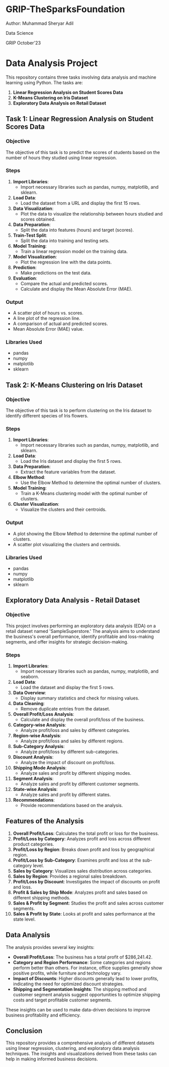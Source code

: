 # GRIP-TheSparksFoundation
Author: Muhammad Sheryar Adil


Data Science


GRIP October'23


# Data Analysis Project

This repository contains three tasks involving data analysis and machine learning using Python. The tasks are:

1. **Linear Regression Analysis on Student Scores Data**
2. **K-Means Clustering on Iris Dataset**
3. **Exploratory Data Analysis on Retail Dataset**

## Task 1: Linear Regression Analysis on Student Scores Data

### Objective
The objective of this task is to predict the scores of students based on the number of hours they studied using linear regression.

### Steps
1. **Import Libraries**:
   - Import necessary libraries such as pandas, numpy, matplotlib, and sklearn.
2. **Load Data**:
   - Load the dataset from a URL and display the first 15 rows.
3. **Data Visualization**:
   - Plot the data to visualize the relationship between hours studied and scores obtained.
4. **Data Preparation**:
   - Split the data into features (hours) and target (scores).
5. **Train-Test Split**:
   - Split the data into training and testing sets.
6. **Model Training**:
   - Train a linear regression model on the training data.
7. **Model Visualization**:
   - Plot the regression line with the data points.
8. **Prediction**:
   - Make predictions on the test data.
9. **Evaluation**:
   - Compare the actual and predicted scores.
   - Calculate and display the Mean Absolute Error (MAE).

### Output
- A scatter plot of hours vs. scores.
- A line plot of the regression line.
- A comparison of actual and predicted scores.
- Mean Absolute Error (MAE) value.

### Libraries Used
- pandas
- numpy
- matplotlib
- sklearn

## Task 2: K-Means Clustering on Iris Dataset

### Objective
The objective of this task is to perform clustering on the Iris dataset to identify different species of Iris flowers.

### Steps
1. **Import Libraries**:
   - Import necessary libraries such as pandas, numpy, matplotlib, and sklearn.
2. **Load Data**:
   - Load the Iris dataset and display the first 5 rows.
3. **Data Preparation**:
   - Extract the feature variables from the dataset.
4. **Elbow Method**:
   - Use the Elbow Method to determine the optimal number of clusters.
5. **Model Training**:
   - Train a K-Means clustering model with the optimal number of clusters.
6. **Cluster Visualization**:
   - Visualize the clusters and their centroids.

### Output
- A plot showing the Elbow Method to determine the optimal number of clusters.
- A scatter plot visualizing the clusters and centroids.

### Libraries Used
- pandas
- numpy
- matplotlib
- sklearn

## Exploratory Data Analysis - Retail Dataset

### Objective
This project involves performing an exploratory data analysis (EDA) on a retail dataset named 'SampleSuperstore.' The analysis aims to understand the business's overall performance, identify profitable and loss-making segments, and offer insights for strategic decision-making.

### Steps
1. **Import Libraries**:
   - Import necessary libraries such as pandas, numpy, matplotlib, and seaborn.
2. **Load Data**:
   - Load the dataset and display the first 5 rows.
3. **Data Overview**:
   - Display summary statistics and check for missing values.
4. **Data Cleaning**:
   - Remove duplicate entries from the dataset.
5. **Overall Profit/Loss Analysis**:
   - Calculate and display the overall profit/loss of the business.
6. **Category-wise Analysis**:
   - Analyze profit/loss and sales by different categories.
7. **Region-wise Analysis**:
   - Analyze profit/loss and sales by different regions.
8. **Sub-Category Analysis**:
   - Analyze profit/loss by different sub-categories.
9. **Discount Analysis**:
   - Analyze the impact of discount on profit/loss.
10. **Shipping Mode Analysis**:
    - Analyze sales and profit by different shipping modes.
11. **Segment Analysis**:
    - Analyze sales and profit by different customer segments.
12. **State-wise Analysis**:
    - Analyze sales and profit by different states.
13. **Recommendations**:
    - Provide recommendations based on the analysis.

## Features of the Analysis

1. **Overall Profit/Loss**: Calculates the total profit or loss for the business.
2. **Profit/Loss by Category**: Analyzes profit and loss across different product categories.
3. **Profit/Loss by Region**: Breaks down profit and loss by geographical region.
4. **Profit/Loss by Sub-Category**: Examines profit and loss at the sub-category level.
5. **Sales by Category**: Visualizes sales distribution across categories.
6. **Sales by Region**: Provides a regional sales breakdown.
7. **Profit/Loss by Discount**: Investigates the impact of discounts on profit and loss.
8. **Profit & Sales by Ship Mode**: Analyzes profit and sales based on different shipping methods.
9. **Sales & Profit by Segment**: Studies the profit and sales across customer segments.
10. **Sales & Profit by State**: Looks at profit and sales performance at the state level.

## Data Analysis

The analysis provides several key insights:

- **Overall Profit/Loss**: The business has a total profit of $286,241.42.
- **Category and Region Performance**: Some categories and regions perform better than others. For instance, office supplies generally show positive profits, while furniture and technology vary.
- **Impact of Discounts**: Higher discounts generally lead to lower profits, indicating the need for optimized discount strategies.
- **Shipping and Segmentation Insights**: The shipping method and customer segment analysis suggest opportunities to optimize shipping costs and target profitable customer segments.

These insights can be used to make data-driven decisions to improve business profitability and efficiency.


## Conclusion
This repository provides a comprehensive analysis of different datasets using linear regression, clustering, and exploratory data analysis techniques. The insights and visualizations derived from these tasks can help in making informed business decisions.

